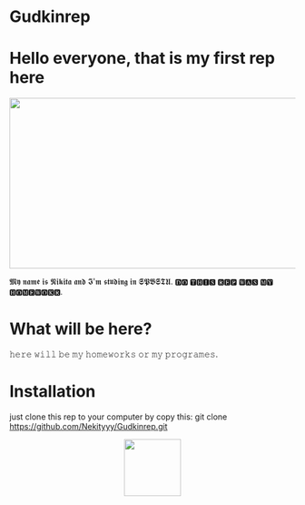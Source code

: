# Gudkinrep
# Hello everyone, that is my first rep here
<div align="center">
  <img src="https://media.giphy.com/media/dWesBcTLavkZuG35MI/giphy.gif" width="600" height="300"/>
</div>

𝕸𝖞 𝖓𝖆𝖒𝖊 𝖎𝖘 𝕹𝖎𝖐𝖎𝖙𝖆 𝖆𝖓𝖉 𝕴'𝖒 𝖘𝖙𝖚𝖉𝖎𝖓𝖌 𝖎𝖓 𝕾𝕻𝕭𝕾𝕿𝖀. 
🅳🅾 🆃🅷🅸🆂 🆁🅴🅿 🆆🅰🆂 🅼🆈 🅷🅾🅼🅴🆆🅾🅺🆁.
# What will be here?
𝚑𝚎𝚛𝚎 𝚠𝚒𝚕𝚕 𝚋𝚎 𝚖𝚢 𝚑𝚘𝚖𝚎𝚠𝚘𝚛𝚔𝚜 𝚘𝚛 𝚖𝚢 𝚙𝚛𝚘𝚐𝚛𝚊𝚖𝚎𝚜.
# Installation
just clone this rep to your computer by copy this:
git clone https://github.com/Nekityyy/Gudkinrep.git
<div id="header" align="center">
  <img src="https://media.giphy.com/media/vLlpbDafjgHystuJ0a/giphy.gif" width="100"/>
</div>
